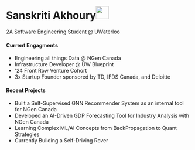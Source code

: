 <h1 align="left"><b>Sanskriti Akhoury</b><img src="https://media.giphy.com/media/hvRJCLFzcasrR4ia7z/giphy.gif" width="35"></h1>
2A Software Engineering Student @ UWaterloo

#### Current Engagments
<!--  -->
- Engineering all things Data @ NGen Canada
- Infrastructure Developer @ UW Blueprint
- '24 Front Row Venture Cohort
- 3x Startup Founder sponsored by TD, IFDS Canada, and Deloitte

#### Recent Projects
<!--  -->
- Built a Self-Supervised GNN Recommender System as an internal tool for NGen Canada
- Developed an AI-Driven GDP Forecasting Tool for Industry Analysis with NGen Canada 
- Learning Complex ML/AI Concepts from BackPropagation to Quant Strategies
- Currently Building a Self-Driving Rover 
<!--  -->
